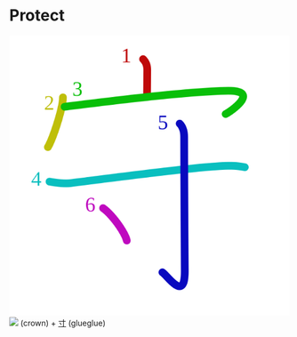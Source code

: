 # Protect
![5b88](../kanji-colorize/5b88.svg)
![](http://www.kanjidamage.com/assets/radsmall/crown-8ef5ecce0608dafcb65383fca482342b426aa51393f24254287b0012d7fff3bc.jpg) (crown) + [寸](寸.md) (glueglue) 